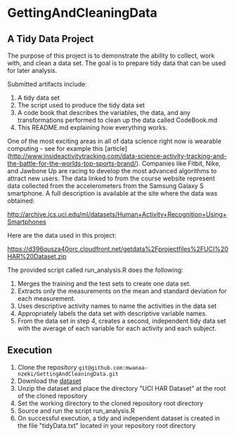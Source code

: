 # GettingAndCleaningData
## A Tidy Data Project

The purpose of this project is to demonstrate the ability to collect, work with, and clean a data set. The goal is to prepare tidy data that can be used for later analysis. 

Submitted artifacts include:

1. A tidy data set
2. The script used to produce the tidy data set
3. A code book that describes the variables, the data, and any transformations performed to clean up the data called CodeBook.md
4. This README.md explaining how everything works. 
 
One of the most exciting areas in all of data science right now is wearable computing - see for example this [article] (http://www.insideactivitytracking.com/data-science-activity-tracking-and-the-battle-for-the-worlds-top-sports-brand/). Companies like Fitbit, Nike, and Jawbone Up are racing to develop the most advanced algorithms to attract new users. The data linked to from the course website represent data collected from the accelerometers from the Samsung Galaxy S smartphone. A full description is available at the site where the data was obtained: 

http://archive.ics.uci.edu/ml/datasets/Human+Activity+Recognition+Using+Smartphones 

Here are the data used in this project: 

https://d396qusza40orc.cloudfront.net/getdata%2Fprojectfiles%2FUCI%20HAR%20Dataset.zip 


The provided script called run_analysis.R does the following:

1. Merges the training and the test sets to create one data set.
2. Extracts only the measurements on the mean and standard deviation for each measurement. 
3. Uses descriptive activity names to name the activities in the data set
4. Appropriately labels the data set with descriptive variable names. 
5. From the data set in step 4, creates a second, independent tidy data set with the average of each variable for each activity and each subject.
 
## Execution
1. Clone the repository `git@github.com:mwanaa-nzeki/GettingAndCleaningData.git`
2. Download the [dataset](#getDataset)
3. Unzip the dataset and place the directory "UCI HAR Dataset" at the root of the cloned repository
4. Set the working directory to the cloned repository root directory
5. Source and run the script run_analysis.R 
6. On successful execution, a tidy and independent dataset is created in the file "tidyData.txt" located in your repository root directory
